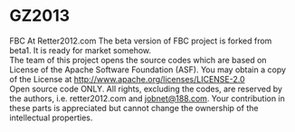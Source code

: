 GZ2013
======

FBC At Retter2012.com The beta version of FBC project is forked from beta1. It is ready for market somehow.   
The team of this project opens the source codes which are based on License of the Apache Software Foundation (ASF). You may obtain a copy of the License at http://www.apache.org/licenses/LICENSE-2.0   
Open source code ONLY. All rights, excluding the codes, are reserved by the authors, i.e. retter2012.com and jobnet@188.com. Your contribution in these parts is appreciated but cannot change the ownership of the intellectual properties.